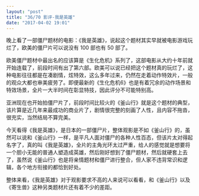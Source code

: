 ```yaml
---
layout: "post"
title: "36/70 影评-我是英雄"
date: "2017-04-02 19:01"
---
```


晚上看了一部僵尸题材的电影：《我是英雄》，说起这个题材其实早就被电影游戏玩烂了，欧美的僵尸片可以说没有 100 部也有 50 部了。

欧美僵尸题材中最出名的应该算是《生化危机》系列了，这部电影从大约十年前就开始连载了，前段时间有出了第六部。欧美可以说已经把这个题材真的玩烂了，这种电影往往都是在凑剧情，炫特效，这么多年过来，仍然在走着动作特效片，一般的观众大都也审美疲劳了。即便最新的《生化危机6》也是有着冗余的动作场景和特效场景，全片一大半时间在彰显特技，因此评分不可能特别高。

<!-- more -->

亚洲现在也开始拍僵尸片了，前段时间比较火的《釜山行》就是这个题材的典型，该片算是近几年来最成功的商业片了，剧情很完整的刻画了人性，且内容不拖沓，很充实，当然结局不算完美。

今天看得《我是英雄》，是日本的一部僵尸片，整体观影是不如《釜山行》的，虽然可以说和《釜山行》一样，是平凡人面对僵尸的各种人性百态，但该片太对得起名字了，真的叫《我是英雄》，全片的主角光环太过严重，给人的感觉就是想要将一个胆小无能的普通人塑造成英雄，然后刚好想到了僵尸题材，然后就硬套上去了，虽然说《釜山行》也是将亲情题材和僵尸进行整合，但人家不违背常识和逻辑，各个地方衔接的都恰到好处。

整体来看，《我是英雄》对于观影要求不高的人来说可以看看，和《釜山行》以及《寄生兽》这种另类题材片还有着不少的差距。
